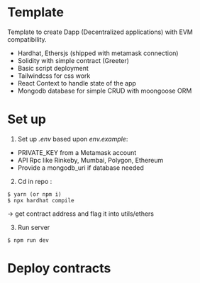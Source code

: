 # Template 

Template to create Dapp (Decentralized applications) with EVM compatibility.

- Hardhat, Ethersjs (shipped with metamask connection)
- Solidity with simple contract (Greeter)
- Basic script deployment
- Tailwindcss for css work
- React Context to handle state of the app
- Mongodb database for simple CRUD with moongoose ORM

# Set up

1) Set up *.env* based upon *env.example*:
- PRIVATE_KEY from a Metamask account
- API Rpc like Rinkeby, Mumbai, Polygon, Ethereum 
- Provide a mongodb_uri if database needed

2) Cd in repo : 
```
$ yarn (or npm i)
$ npx hardhat compile
```
-> get contract address and flag it into utils/ethers

3) Run server
```
$ npm run dev
```

# Deploy contracts



